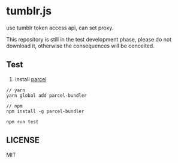 # tumblr.js

use tumblr token access api, can set proxy.

This repository is still in the test development phase, please do not download it, otherwise the consequences will be conceited.

## Test

1. install [parcel](https://github.com/parcel-bundler/parcel)

```
// yarn
yarn global add parcel-bundler

// npm
npm install -g parcel-bundler
```

`npm run test`

## LICENSE

MIT
